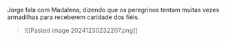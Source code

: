 Jorge fala com Madalena, dizendo que os peregrinos tentam muitas vezes armadilhas para receberem caridade dos fiéis.
>![[Pasted image 20241230232207.png]]